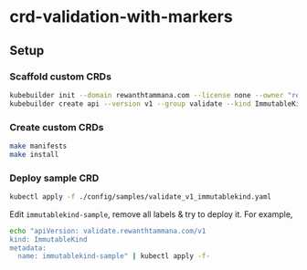 # crd-validation-with-markers

## Setup

### Scaffold custom CRDs

```bash
kubebuilder init --domain rewanthtammana.com --license none --owner "rewanthtammana" --plugins=go/v4-alpha
kubebuilder create api --version v1 --group validate --kind ImmutableKind
```

### Create custom CRDs

```bash
make manifests
make install
```

### Deploy sample CRD

```bash
kubectl apply -f ./config/samples/validate_v1_immutablekind.yaml
```

Edit `immutablekind-sample`, remove all labels & try to deploy it. For example,

```bash
echo "apiVersion: validate.rewanthtammana.com/v1
kind: ImmutableKind
metadata:
  name: immutablekind-sample" | kubectl apply -f-
```
